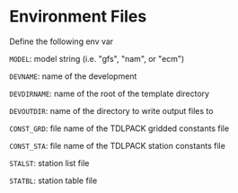 # Environment Files
Define the following env var

`MODEL`: model string (i.e. "gfs", "nam", or "ecm")

`DEVNAME`: name of the development

`DEVDIRNAME`: name of the root of the template directory

`DEVOUTDIR`: name of the directory to write output files to

`CONST_GRD`: file name of the TDLPACK gridded constants file

`CONST_STA`: file name of the TDLPACK station constants file

`STALST`: station list file

`STATBL`: station table file
